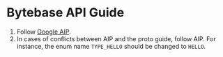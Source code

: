 # Bytebase API Guide

1. Follow [Google AIP](https://google.aip.dev/).
1. In cases of conflicts between AIP and the proto guide, follow AIP. For instance, the enum name `TYPE_HELLO` should be changed to `HELLO`.
